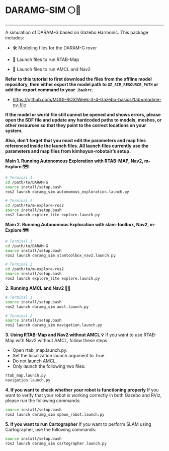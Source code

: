 # DARAMG-SIM 🌕🤖
---
A simulation of DARAM-G based on Gazebo Harmonic.
This package includes:

- 🛠️ Modeling files for the DARAM-G rover

- 🚀 Launch files to run RTAB-Map

- 🧭 Launch files to run AMCL and Nav2

**Refer to this tutorial to first download the files from the offline model repository, then either export the model path to ```GZ_SIM_RESOURCE_PATH``` or add the export command to your ```.bashrc```.**

- https://github.com/MOGI-ROS/Week-3-4-Gazebo-basics?tab=readme-ov-file

**If the model or world file still cannot be opened and shows errors, please open the SDF file and update any hardcoded paths to models, meshes, or other resources so that they point to the correct locations on your system.**

**Also, don’t forget that you must edit the parameters and map files referenced inside the launch files. All launch files currently use the parameters and map files from kimhoyun-robotair’s setup.**

**Main 1. Running Autonomous Exploration with RTAB-MAP, Nav2, m-Explore 🗺️**
```bash
# Terminal 1
cd /path/to/DARAM-G
source install/setup.bash
ros2 launch daramg_sim autonomous_exploration.launch.py

# Terminal 2
cd /path/to/m-explore-ros2
source install/setup.bash
ros2 launch explore_lite explore.launch.py
```

**Main 2. Running Autonomous Exploration with slam-toolbox, Nav2, m-Explore 🗺️**
```bash
# Terminal 1
cd /path/to/DARAM-G
source install/setup.bash
ros2 launch daramg_sim slamtoolbox_nav2.launch.py

# Terminal 2
cd /path/to/m-explore-ros2
source install/setup.bash
ros2 launch explore_lite explore.launch.py
```

**2. Running AMCL and Nav2 🧭🤖**
```bash
# Terminal 1
source install/setup.bash
ros2 launch daramg_sim amcl.launch.py

# Terminal 2
source install/setup.bash
ros2 launch daramg_sim navigation.launch.py
```

**3. Using RTAB-Map and Nav2 without AMCL 💡**
If you want to use RTAB-Map with Nav2 without AMCL, follow these steps:

- Open rtab_map.launch.py.
- Set the localization launch argument to True.
- Do not launch AMCL.
- Only launch the following two files:
```bash
rtab_map.launch.py
navigation.launch.py
```

**4. If you want to check whether your robot is functioning properly**
If you want to verify that your robot is working correctly in both Gazebo and RViz, please run the following commands:

```bash
source install/setup.bash
ros2 launch daramg_sim spawn_robot.launch.py
```

**5. If you want to run Cartographer**
If you want to perform SLAM using Cartographer, use the following commands:

```bash
source install/setup.bash
ros2 launch daramg_sim cartographer.launch.py
```
